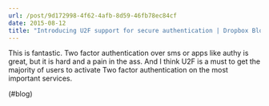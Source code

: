 ```yaml
---
url: /post/9d172998-4f62-4afb-8d59-46fb78ec84cf
date: 2015-08-12
title: "Introducing U2F support for secure authentication | Dropbox Blog"
---
```


This is fantastic. Two factor authentication over sms or apps like authy is great, but it is hard and a pain in the ass. And I think U2F is a must to get the majority of users to activate Two factor authentication on the most important services.



(#blog)